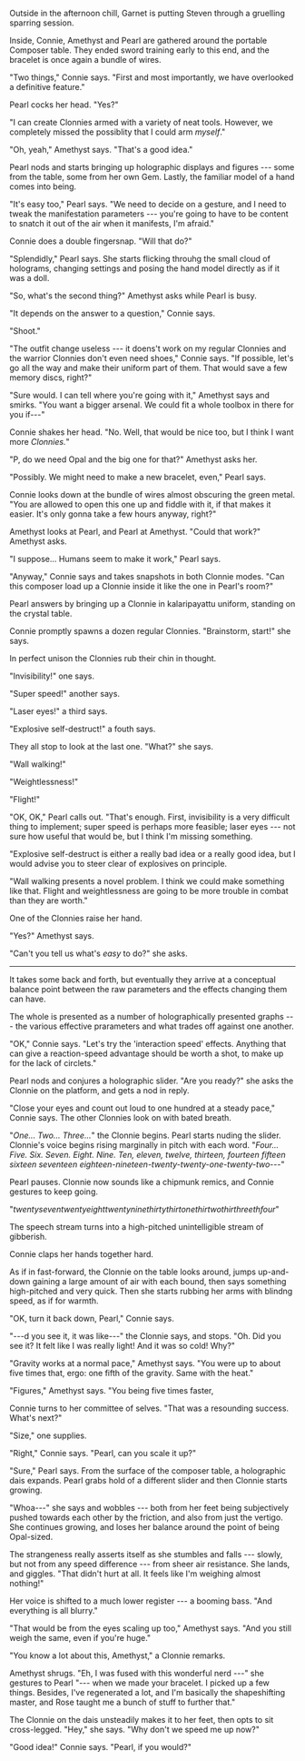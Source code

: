 Outside in the afternoon chill, Garnet is putting Steven through a gruelling
sparring session.

Inside, Connie, Amethyst and Pearl are gathered around the portable
Composer table. They ended sword training early to this end, and
the bracelet is once again a bundle of wires.

"Two things," Connie says. "First and most importantly, we have
overlooked a definitive feature."

Pearl cocks her head. "Yes?"

"I can create Clonnies armed with a variety of neat tools.
However, we completely missed the possiblity that I could arm *myself*."

"Oh, yeah," Amethyst says. "That's a good idea."

Pearl nods and starts bringing up holographic displays and figures ---
some from the table, some from her own Gem. Lastly, the familiar
model of a hand comes into being.

"It's easy too," Pearl says. "We need to decide
on a gesture, and I need to tweak the manifestation parameters ---
you're going to have to be content to snatch it out of the air when
it manifests, I'm afraid."

Connie does a double fingersnap. "Will that do?"

"Splendidly," Pearl says. She starts flicking throuhg the small
cloud of holograms, changing settings and posing the hand model
directly as if it was a doll.

"So, what's the second thing?" Amethyst asks while Pearl is busy.

"It depends on the answer to a question," Connie says.

"Shoot."

"The outfit change useless --- it doens't work on my regular Clonnies
and the warrior Clonnies don't even need shoes," Connie says. "If possible, let's go
all the way and make their uniform part of them. That would save a few memory discs, right?"

"Sure would. I can tell where you're going with it," Amethyst says and smirks.
"You want a bigger arsenal. We could fit a whole toolbox in there for you if---"

Connie shakes her head. "No. Well, that would be nice too, but I think I want more
*Clonnies.*"

"P, do we need Opal and the big one for that?" Amethyst asks her.

"Possibly. We might need to make a new bracelet, even," Pearl says.

Connie looks down at the bundle of wires almost obscuring the green metal. "You
are allowed to open this one up and fiddle with it, if that makes it easier. It's
only gonna take a few hours anyway, right?"

Amethyst looks at Pearl, and Pearl at Amethyst. "Could that work?" Amethyst asks.

"I suppose... Humans seem to make it work," Pearl says.

"Anyway," Connie says and takes snapshots in both Clonnie modes.
"Can this composer load up a Clonnie inside it like the one in Pearl's room?"

Pearl answers by bringing up a Clonnie in kalaripayattu uniform, standing on the
crystal table.

Connie promptly spawns a dozen regular Clonnies. "Brainstorm, start!" she says.

In perfect unison the Clonnies rub their chin in thought.

"Invisibility!" one says.

"Super speed!" another says.

"Laser eyes!" a third says.

"Explosive self-destruct!" a fouth says.

They all stop to look at the last one. "What?" she says.

"Wall walking!"

"Weightlessness!"

"Flight!"

"OK, OK," Pearl calls out. "That's enough. First, invisibility
is a very difficult thing to implement; super speed is perhaps more
feasible; laser eyes --- not sure how useful that would be, but I
think I'm missing something.

"Explosive self-destruct is either a really
bad idea or a really good idea, but I would advise you to steer clear
of explosives on principle.

"Wall walking presents a novel problem. I think we could make something
like that. Flight and weightlessness are going to be more trouble in
combat than they are worth."

One of the Clonnies raise her hand.

"Yes?" Amethyst says.

"Can't you tell us what's *easy* to do?" she asks.

----

It takes some back and forth, but eventually they arrive
at a conceptual balance point between the raw parameters
and the effects changing them can have.

The whole is presented as a number of holographically presented
graphs --- the various effective prarameters and
what trades off against one another.

"OK," Connie says. "Let's try the 'interaction speed' effects.
Anything that can give a reaction-speed advantage should be
worth a shot, to make up for the lack of circlets."

Pearl nods and conjures a holographic slider. "Are you ready?"
she asks the Clonnie on the platform, and gets a nod in reply.

"Close your eyes and count out loud to one hundred at a steady pace,"
Connie says. The other Clonnies look on with bated breath.

"*One... Two... Three...*" the Clonnie begins. Pearl starts
nuding the slider. Clonnie's voice begins rising marginally in pitch
with each word. "*Four... Five. Six. Seven. Eight. Nine.
Ten, eleven, twelve, thirteen, fourteen fifteen sixteen
seventeen eighteen-nineteen-twenty-twenty-one-twenty-two*---"

Pearl pauses. Clonnie now sounds like a chipmunk remics, and
Connie gestures to keep going.

"*twentyseventwentyeighttwentyninethirtythirtonethirtwothirthreethfour*"

The speech stream turns into a high-pitched unintelligible stream of gibberish.

Connie claps her hands together hard.

As if in fast-forward, the Clonnie on the table looks around, jumps up-and-down gaining
a large amount of air with each bound, then says something high-pitched and very quick.
Then she starts rubbing her arms with blindng speed, as if for warmth.

"OK, turn it back down, Pearl," Connie says.

"---d you see it, it was like---" the Clonnie says, and stops. "Oh. Did you see it?
It felt like I was really light! And it was so cold! Why?"

"Gravity works at a normal pace," Amethyst says. "You were up to about five
times that, ergo: one fifth of the gravity. Same with the heat."

"Figures," Amethyst says. "You being five times faster, 

Connie turns to her committee of selves. "That was a resounding success. What's
next?"

"Size," one supplies.

"Right," Connie says. "Pearl, can you scale it up?"

"Sure," Pearl says. From the surface of the composer table, a holographic dais
expands. Pearl grabs hold of a different slider and then Clonnie starts growing.

"Whoa---" she says and wobbles --- both from her feet being subjectively
pushed towards each other by the friction, and also from just the vertigo.
She continues growing, and loses her balance around the point of being Opal-sized.

The strangeness really asserts itself as she stumbles and falls --- slowly, but not from any
speed difference --- from sheer air resistance. She lands, and giggles. "That didn't hurt at all.
It feels like I'm weighing almost nothing!"

Her voice is shifted to a much lower register --- a booming bass. "And everything is all blurry."

"That would be from the eyes scaling up too," Amethyst says. "And you still weigh the same,
even if you're huge."

"You know a lot about this, Amethyst," a Clonnie remarks.

Amethyst shrugs. "Eh, I was fused with this wonderful nerd ---" she gestures to Pearl "--- when
we made your bracelet. I picked up a few things. Besides, I've regenerated a lot, and I'm basically
the shapeshifting master, and Rose taught me a bunch of stuff to further that."

The Clonnie on the dais unsteadily makes it to her feet, then opts to sit cross-legged.
"Hey," she says. "Why don't we speed me up now?"

"Good idea!" Connie says. "Pearl, if you would?"
